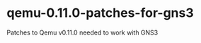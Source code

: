 qemu-0.11.0-patches-for-gns3
============================

Patches to Qemu v0.11.0 needed to work with GNS3
